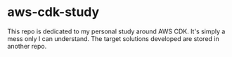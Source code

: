# aws-cdk-study

This repo is dedicated to my personal study around AWS CDK.
It's simply a mess only I can understand. The target solutions developed are stored in another repo.